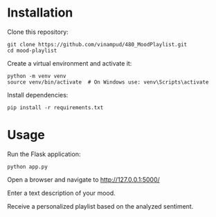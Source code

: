 # **Installation**

Clone this repository:

```
git clone https://github.com/vinampud/480_MoodPlaylist.git
cd mood-playlist
```
Create a virtual environment and activate it:
```
python -m venv venv
source venv/bin/activate  # On Windows use: venv\Scripts\activate
```
Install dependencies:

```
pip install -r requirements.txt
```
# **Usage**

Run the Flask application:

```
python app.py
```
Open a browser and navigate to http://127.0.0.1:5000/

Enter a text description of your mood.

Receive a personalized playlist based on the analyzed sentiment.
